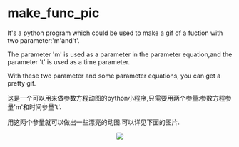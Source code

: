 # make_func_pic

It's a python program which could be used to make a gif of a fuction with two parameter:'m'and't'.

The parameter 'm' is used as a parameter in the parameter equation,and the parameter 't' is used as a time parameter.

With these two parameter and some parameter equations, you can get a pretty gif.

这是一个可以用来做参数方程动图的python小程序,只需要用两个参量:参数方程参量'm'和时间参量't'.

用这两个参量就可以做出一些漂亮的动图.可以详见下面的图片.

<center>
    <img style="border-radius: 0.2125em;" src="pic/001.gif";size="50">
    <div style="
    display: outline;
    color: #666;
    padding: 2px;"> </div>
</center>



